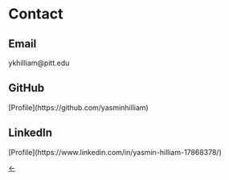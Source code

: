 <h1>Contact</h1>

<h2>Email</h2>
ykhilliam@pitt.edu

<h2>GitHub</h2>
[Profile](https://github.com/yasminhilliam)

<h2>LinkedIn</h2>
[Profile](https://www.linkedin.com/in/yasmin-hilliam-17868378/)

[&larr;](./)
